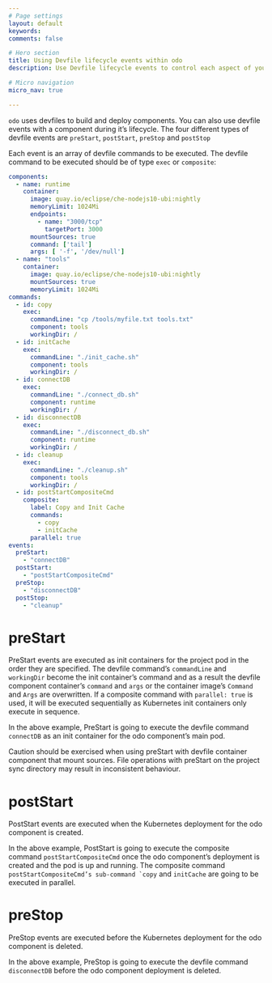 ```yaml
---
# Page settings
layout: default
keywords:
comments: false

# Hero section
title: Using Devfile lifecycle events within odo
description: Use Devfile lifecycle events to control each aspect of your component deployment

# Micro navigation
micro_nav: true

---
```

`odo` uses devfiles to build and deploy components. You can also use devfile events with a component during it’s lifecycle. The four different types of devfile events are `preStart`, `postStart`, `preStop` and `postStop`

Each event is an array of devfile commands to be executed. The devfile command to be executed should be of type `exec` or `composite`:

``` yaml
components:
  - name: runtime
    container:
      image: quay.io/eclipse/che-nodejs10-ubi:nightly
      memoryLimit: 1024Mi
      endpoints:
        - name: "3000/tcp"
          targetPort: 3000
      mountSources: true
      command: ['tail']
      args: [ '-f', '/dev/null']
  - name: "tools"
    container:
      image: quay.io/eclipse/che-nodejs10-ubi:nightly
      mountSources: true
      memoryLimit: 1024Mi
commands:
  - id: copy
    exec:
      commandLine: "cp /tools/myfile.txt tools.txt"
      component: tools
      workingDir: /
  - id: initCache
    exec:
      commandLine: "./init_cache.sh"
      component: tools
      workingDir: /
  - id: connectDB
    exec:
      commandLine: "./connect_db.sh"
      component: runtime
      workingDir: /
  - id: disconnectDB
    exec:
      commandLine: "./disconnect_db.sh"
      component: runtime
      workingDir: /
  - id: cleanup
    exec:
      commandLine: "./cleanup.sh"
      component: tools
      workingDir: /
  - id: postStartCompositeCmd
    composite:
      label: Copy and Init Cache
      commands:
        - copy
        - initCache
      parallel: true
events:
  preStart:
    - "connectDB"
  postStart:
    - "postStartCompositeCmd"
  preStop:
    - "disconnectDB"
  postStop:
    - "cleanup"
```

# preStart

PreStart events are executed as init containers for the project pod in the order they are specified. The devfile command’s `commandLine` and `workingDir` become the init container’s command and as a result the devfile component container’s `command` and `args` or the container image’s `Command` and `Args` are overwritten. If a composite command with `parallel: true` is used, it will be executed sequentially as Kubernetes init containers only execute in sequence.

In the above example, PreStart is going to execute the devfile command `connectDB` as an init container for the odo component’s main pod.

Caution should be exercised when using preStart with devfile container component that mount sources. File operations with preStart on the project sync directory may result in inconsistent behaviour.

# postStart

PostStart events are executed when the Kubernetes deployment for the odo component is created.

In the above example, PostStart is going to execute the composite command `postStartCompositeCmd` once the odo component’s deployment is created and the pod is up and running. The composite command ``postStartCompositeCmd’s sub-command `copy`` and `initCache` are going to be executed in parallel.

# preStop

PreStop events are executed before the Kubernetes deployment for the odo component is deleted.

In the above example, PreStop is going to execute the devfile command `disconnectDB` before the odo component deployment is deleted.
